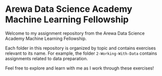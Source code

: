 # Arewa Data Science Academy Machine Learning Fellowship

Welcome to my assignment repository from the Arewa Data Science Academy Machine Learning Fellowship.

Each folder in this repository is organized by topic and contains exercises relevant to its name. For example, the folder `2-Working-With-Data` contains assignments related to data preparation.

Feel free to explore and learn with me as I work through these exercises!

